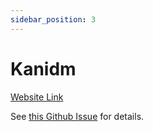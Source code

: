 ```yaml
---
sidebar_position: 3
---
```


# Kanidm

[Website Link](https://github.com/kanidm/kanidm)

See [this Github Issue](https://github.com/sevensolutions/traefik-oidc-auth/issues/12) for details.